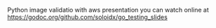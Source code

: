 Python image validatio with aws presentation you can watch online at https://godoc.org/github.com/soloidx/go_testing_slides
